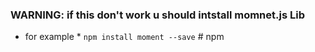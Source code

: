 
### WARNING: if this don't work u should intstall momnet.js Lib 
* for example *
`npm install moment --save`   # npm
